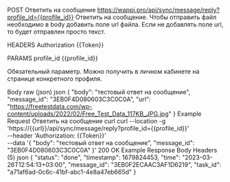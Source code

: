 POST
Ответить на сообщение
https://wappi.pro/api/sync/message/reply?profile_id={{profile_id}}
Ответить на сообщение. Чтобы отправить файл необходимо в body добавить поле url файла. Если не добавлять поле url, то будет отправлен просто текст.

HEADERS
Authorization
{{Token}}

PARAMS
profile_id
{{profile_id}}

Обязательный параметр. Можно получить в личном кабинете на странице конкретного профиля.

Body
raw (json)
json
{
    "body": "тестовый ответ на сообщение",
    "message_id": "3EB0F4D080603C3C0C0A",
    "url": "https://freetestdata.com/wp-content/uploads/2022/02/Free_Test_Data_117KB_JPG.jpg"
}
Example Request
Ответить на сообщение
curl
curl --location -g 'https://{{url}}/api/sync/message/reply?profile_id={{profile_id}}' \
--header 'Authorization: {{Token}}' \
--data '{
    "body": "тестовый ответ на сообщение",
    "message_id": "3EB0F4D080603C3C0C0A"
}'
200 OK
Example Response
Body
Headers (5)
json
{
  "status": "done",
  "timestamp": 1679824453,
  "time": "2023-03-26T12:54:13+03:00",
  "message_id": "3EB0F2ECAAC3AF1D6219",
  "task_id": "a71af6ad-0c6c-41bf-abc1-4e8a47eb665d"
}